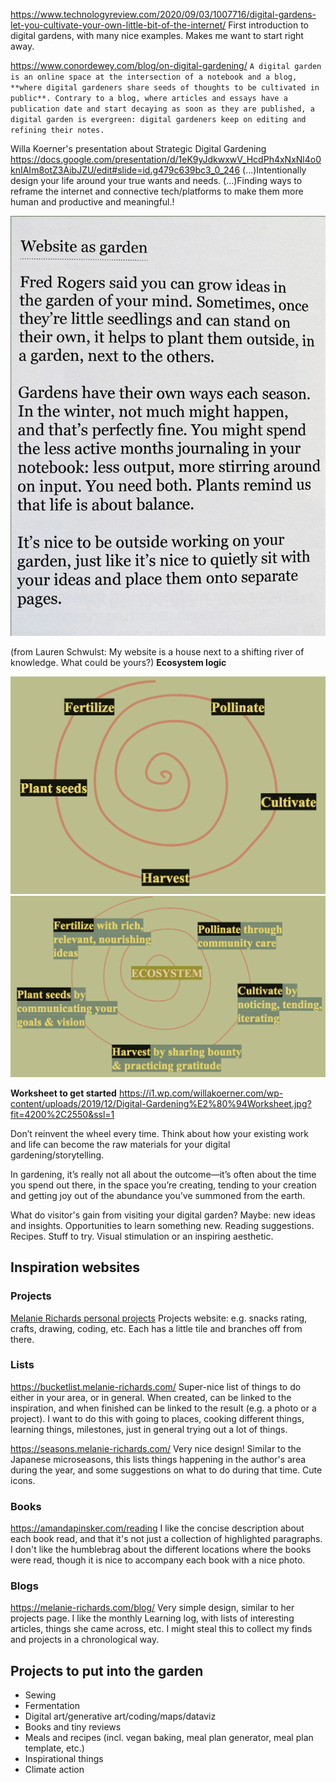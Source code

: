 https://www.technologyreview.com/2020/09/03/1007716/digital-gardens-let-you-cultivate-your-own-little-bit-of-the-internet/
First introduction to digital gardens, with many nice examples. Makes me want to start right away. 

https://www.conordewey.com/blog/on-digital-gardening/
`A digital garden is an online space at the intersection of a notebook and a blog, **where digital gardeners share seeds of thoughts to be cultivated in public**. Contrary to a blog, where articles and essays have a publication date and start decaying as soon as they are published, a digital garden is evergreen: digital gardeners keep on editing and refining their notes.`

Willa Koerner's presentation about Strategic Digital Gardening
https://docs.google.com/presentation/d/1eK9yJdkwxwV_HcdPh4xNxNl4o0knIAIm8otZ3AibJZU/edit#slide=id.g479c639bc3_0_246
(...)Intentionally design your life around your true wants and needs.
(...)Finding ways to reframe the internet and connective tech/platforms to make them more human and productive and meaningful.!

![](projects/attachments/Digital%20garden%20-%20Website%20as%20garden.png)

(from Lauren Schwulst: My website is a house next to a shifting river of knowledge. What could be yours?)
**Ecosystem logic**

![](projects/attachments/Digital%20garden%20-%20outline%20of%20ecosystem.png)
![](projects/attachments/Digital%20garden%20-%20how%20to%20ecosystem%20works.png)

**Worksheet to get started**
https://i1.wp.com/willakoerner.com/wp-content/uploads/2019/12/Digital-Gardening%E2%80%94Worksheet.jpg?fit=4200%2C2550&ssl=1

Don’t reinvent the wheel every time. Think about how your existing work and life can become the raw materials for your digital gardening/storytelling.

In gardening, it’s really not all about the outcome—it’s often about the time you spend out there, in the space you’re creating, tending to your creation and getting joy out of the abundance you’ve summoned from the earth.

What do visitor's gain from visiting your digital garden? Maybe: new ideas and insights. Opportunities to learn something new. Reading suggestions. Recipes. Stuff to try. Visual stimulation or an inspiring aesthetic. 


## Inspiration websites
### Projects
[Melanie Richards personal projects](https://melanie-richards.com/projects/#personalProjects/)
Projects website: e.g. snacks rating, crafts, drawing, coding, etc. Each has a little tile and branches off from there. 


### Lists
https://bucketlist.melanie-richards.com/
Super-nice list of things to do either in your area, or in general. When created, can be linked to the inspiration, and when finished can be linked to the result (e.g. a photo or a project).
I want to do this with going to places, cooking different things, learning things, milestones, just in general trying out a lot of things. 

https://seasons.melanie-richards.com/
Very nice design! Similar to the Japanese microseasons, this lists things happening in the author's area during the year, and some suggestions on what to do during that time. Cute icons.

### Books
https://amandapinsker.com/reading
I like the concise description about each book read, and that it's not just a collection of highlighted paragraphs. I don't like the humblebrag about the different locations where the books were read, though it is nice to accompany each book with a nice photo.

### Blogs
https://melanie-richards.com/blog/
Very simple design, similar to her projects page. I like the monthly Learning log, with lists of interesting articles, things she came across, etc. I might steal this to collect my finds and projects in a chronological way. 


## Projects to put into the garden
- Sewing
- Fermentation
- Digital art/generative art/coding/maps/dataviz
- Books and tiny reviews
- Meals and recipes (incl. vegan baking, meal plan generator, meal plan template, etc.)
- Inspirational things
- Climate action